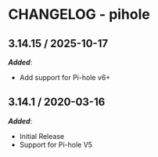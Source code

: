 # CHANGELOG - pihole

## 3.14.15 / 2025-10-17

***Added***:

* Add support for Pi-hole v6+

## 3.14.1 / 2020-03-16

***Added***:

* Initial Release
* Support for Pi-hole V5
